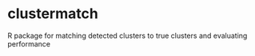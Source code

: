 # clustermatch
R package for matching detected clusters to true clusters and evaluating performance
